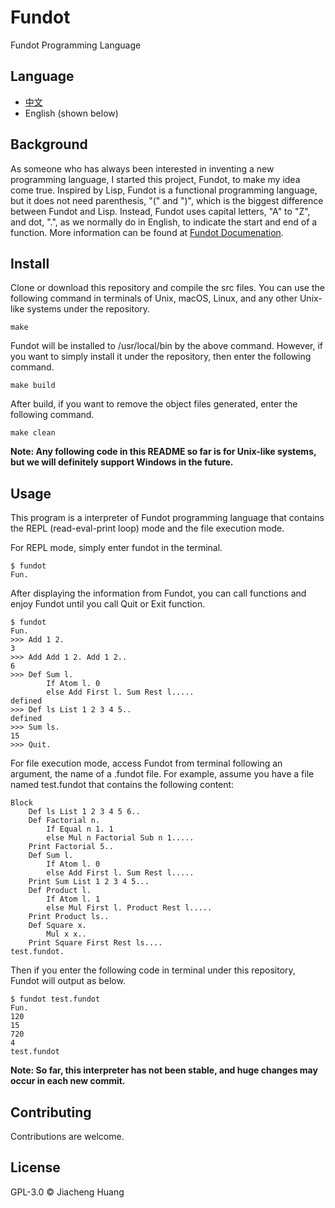 # Fundot

Fundot Programming Language

## Language

* [中文](README.zh.md)
* English (shown below)

## Background

As someone who has always been interested in inventing a new programming language,
I started this project, Fundot, to make my idea come true.
Inspired by Lisp, Fundot is a functional programming language,
but it does not need parenthesis, "(" and ")", which is the biggest difference between Fundot and Lisp.
Instead, Fundot uses capital letters, "A" to "Z", and dot, ".", as we normally do in English,
to indicate the start and end of a function. More information can be found at [Fundot Documenation](https://fundot.readthedocs.io/en/latest/).

## Install

Clone or download this repository and compile the src files.
You can use the following command in terminals of Unix, macOS, Linux, and any other Unix-like systems under the repository.

    make
Fundot will be installed to /usr/local/bin by the above command. However, if you want to simply install it under the repository, then enter the following command.

    make build
After build, if you want to remove the object files generated, enter the following command.

    make clean

**Note: Any following code in this README so far is for Unix-like systems, but we will definitely support Windows in the future.**

## Usage

This program is a interpreter of Fundot programming language that contains the REPL (read-eval-print loop) mode and the file execution mode.

For REPL mode, simply enter fundot in the terminal.

    $ fundot
    Fun.
After displaying the information from Fundot, you can call functions and enjoy Fundot until you call Quit or Exit function.

    $ fundot
    Fun.
    >>> Add 1 2.
    3
    >>> Add Add 1 2. Add 1 2..
    6
    >>> Def Sum l.
            If Atom l. 0
            else Add First l. Sum Rest l.....
    defined
    >>> Def ls List 1 2 3 4 5..
    defined
    >>> Sum ls.
    15
    >>> Quit.
For file execution mode, access Fundot from terminal following an argument, the name of a .fundot file. For example, assume you have a file named test.fundot that contains the following content:

    Block
        Def ls List 1 2 3 4 5 6..
        Def Factorial n.
            If Equal n 1. 1
            else Mul n Factorial Sub n 1.....
        Print Factorial 5..
        Def Sum l.
            If Atom l. 0
            else Add First l. Sum Rest l.....
        Print Sum List 1 2 3 4 5...
        Def Product l.
            If Atom l. 1
            else Mul First l. Product Rest l.....
        Print Product ls..
        Def Square x.
            Mul x x..
        Print Square First Rest ls....
    test.fundot.
Then if you enter the following code in terminal under this repository, Fundot will output as below.

    $ fundot test.fundot
    Fun.
    120 
    15 
    720 
    4 
    test.fundot
**Note: So far, this interpreter has not been stable, and huge changes may occur in each new commit.**

## Contributing

Contributions are welcome.

## License

GPL-3.0 © Jiacheng Huang
